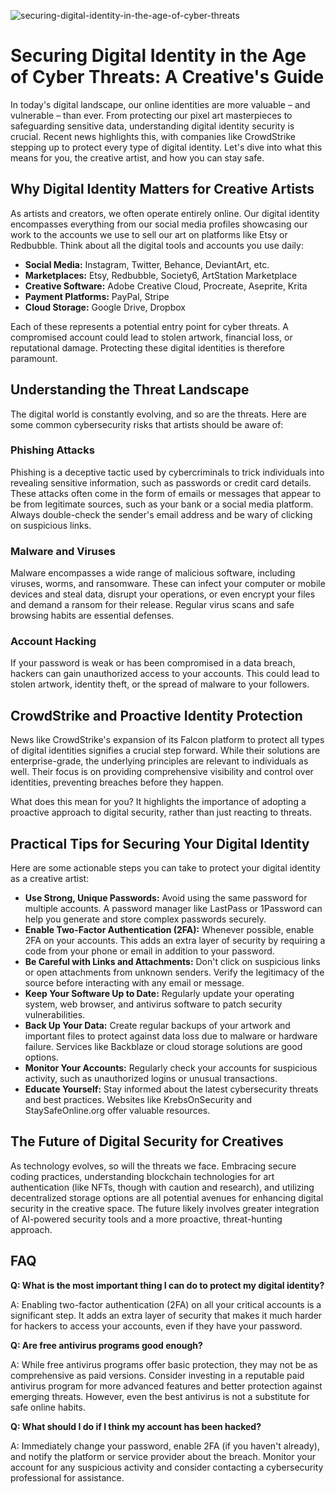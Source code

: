 ![securing-digital-identity-in-the-age-of-cyber-threats](https://images.pexels.com/photos/9786320/pexels-photo-9786320.jpeg?auto=compress&cs=tinysrgb&fit=crop&h=627&w=1200)

# Securing Digital Identity in the Age of Cyber Threats: A Creative's Guide

In today's digital landscape, our online identities are more valuable – and vulnerable – than ever. From protecting our pixel art masterpieces to safeguarding sensitive data, understanding digital identity security is crucial. Recent news highlights this, with companies like CrowdStrike stepping up to protect every type of digital identity. Let's dive into what this means for you, the creative artist, and how you can stay safe.

## Why Digital Identity Matters for Creative Artists

As artists and creators, we often operate entirely online. Our digital identity encompasses everything from our social media profiles showcasing our work to the accounts we use to sell our art on platforms like Etsy or Redbubble. Think about all the digital tools and accounts you use daily:

*   **Social Media:** Instagram, Twitter, Behance, DeviantArt, etc.
*   **Marketplaces:** Etsy, Redbubble, Society6, ArtStation Marketplace
*   **Creative Software:** Adobe Creative Cloud, Procreate, Aseprite, Krita
*   **Payment Platforms:** PayPal, Stripe
*   **Cloud Storage:** Google Drive, Dropbox

Each of these represents a potential entry point for cyber threats. A compromised account could lead to stolen artwork, financial loss, or reputational damage. Protecting these digital identities is therefore paramount.

## Understanding the Threat Landscape

The digital world is constantly evolving, and so are the threats. Here are some common cybersecurity risks that artists should be aware of:

### Phishing Attacks

Phishing is a deceptive tactic used by cybercriminals to trick individuals into revealing sensitive information, such as passwords or credit card details. These attacks often come in the form of emails or messages that appear to be from legitimate sources, such as your bank or a social media platform. Always double-check the sender's email address and be wary of clicking on suspicious links.

### Malware and Viruses

Malware encompasses a wide range of malicious software, including viruses, worms, and ransomware. These can infect your computer or mobile devices and steal data, disrupt your operations, or even encrypt your files and demand a ransom for their release. Regular virus scans and safe browsing habits are essential defenses.

### Account Hacking

If your password is weak or has been compromised in a data breach, hackers can gain unauthorized access to your accounts. This could lead to stolen artwork, identity theft, or the spread of malware to your followers.

## CrowdStrike and Proactive Identity Protection

News like CrowdStrike's expansion of its Falcon platform to protect all types of digital identities signifies a crucial step forward. While their solutions are enterprise-grade, the underlying principles are relevant to individuals as well. Their focus is on providing comprehensive visibility and control over identities, preventing breaches before they happen.

What does this mean for you? It highlights the importance of adopting a proactive approach to digital security, rather than just reacting to threats.

## Practical Tips for Securing Your Digital Identity

Here are some actionable steps you can take to protect your digital identity as a creative artist:

*   **Use Strong, Unique Passwords:** Avoid using the same password for multiple accounts. A password manager like LastPass or 1Password can help you generate and store complex passwords securely.
*   **Enable Two-Factor Authentication (2FA):** Whenever possible, enable 2FA on your accounts. This adds an extra layer of security by requiring a code from your phone or email in addition to your password.
*   **Be Careful with Links and Attachments:** Don't click on suspicious links or open attachments from unknown senders. Verify the legitimacy of the source before interacting with any email or message.
*   **Keep Your Software Up to Date:** Regularly update your operating system, web browser, and antivirus software to patch security vulnerabilities.
*   **Back Up Your Data:** Create regular backups of your artwork and important files to protect against data loss due to malware or hardware failure. Services like Backblaze or cloud storage solutions are good options.
*   **Monitor Your Accounts:** Regularly check your accounts for suspicious activity, such as unauthorized logins or unusual transactions.
*   **Educate Yourself:** Stay informed about the latest cybersecurity threats and best practices. Websites like KrebsOnSecurity and StaySafeOnline.org offer valuable resources.

## The Future of Digital Security for Creatives

As technology evolves, so will the threats we face. Embracing secure coding practices, understanding blockchain technologies for art authentication (like NFTs, though with caution and research), and utilizing decentralized storage options are all potential avenues for enhancing digital security in the creative space. The future likely involves greater integration of AI-powered security tools and a more proactive, threat-hunting approach.

## FAQ

**Q: What is the most important thing I can do to protect my digital identity?**

A: Enabling two-factor authentication (2FA) on all your critical accounts is a significant step. It adds an extra layer of security that makes it much harder for hackers to access your accounts, even if they have your password.

**Q: Are free antivirus programs good enough?**

A: While free antivirus programs offer basic protection, they may not be as comprehensive as paid versions. Consider investing in a reputable paid antivirus program for more advanced features and better protection against emerging threats. However, even the best antivirus is not a substitute for safe online habits.

**Q: What should I do if I think my account has been hacked?**

A: Immediately change your password, enable 2FA (if you haven't already), and notify the platform or service provider about the breach. Monitor your account for any suspicious activity and consider contacting a cybersecurity professional for assistance.
